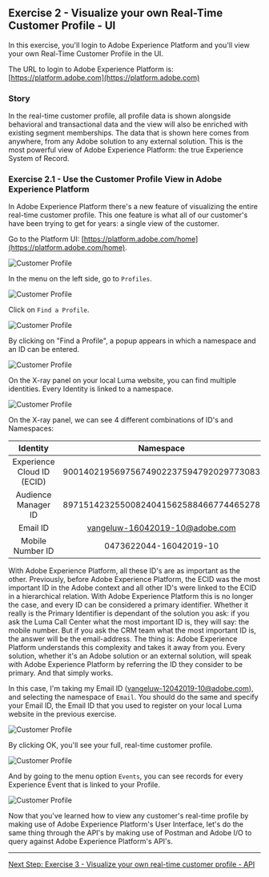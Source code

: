## Exercise 2 - Visualize your own Real-Time Customer Profile - UI

In this exercise, you'll login to Adobe Experience Platform and you'll view your own Real-Time Customer Profile in the UI.

The URL to login to Adobe Experience Platform is: [https://platform.adobe.com](https://platform.adobe.com)
 
### Story

In the real-time customer profile, all profile data is shown alongside behavioral and transactional data and the view will also be enriched with existing segment memberships. The data that is shown here comes from anywhere, from any Adobe solution to any external solution. This is the most powerful view of Adobe Experience Platform: the true Experience System of Record.

### Exercise 2.1 - Use the Customer Profile View in Adobe Experience Platform

In Adobe Experience Platform there's a new feature of visualizing the entire real-time customer profile. This one feature is what all of our customer's have been trying to get for years: a single view of the customer.

Go to the Platform UI: [https://platform.adobe.com/home](https://platform.adobe.com/home).

![Customer Profile](./images/home.png)

In the menu on the left side, go to ```Profiles```.

![Customer Profile](./images/homemenu.png)

Click on ```Find a Profile```.

![Customer Profile](./images/findaprofile.png)

By clicking on "Find a Profile", a popup appears in which a namespace and an ID can be entered. 

![Customer Profile](./images/findaprofilepopup.png)

On the X-ray panel on your local Luma website, you can find multiple identities. Every Identity is linked to a namespace. 

![Customer Profile](./images/identities.png)

On the X-ray panel, we can see 4 different combinations of ID's and Namespaces:


| Identity     | Namespace       |
|:-------------:| :---------------:|
| Experience Cloud ID (ECID)          | 90014021956975674902237594792029773083 |
| Audience Manager ID          | 89715142325500824041562588466774465278 |
| Email ID          | vangeluw-16042019-10@adobe.com |
| Mobile Number ID          | 0473622044-16042019-10 |

With Adobe Experience Platform, all these ID's are as important as the other. Previously, before Adobe Experience Platform, the ECID was the most important ID in the Adobe context and all other ID's were linked to the ECID in a hierarchical relation. 
With Adobe Experience Platform this is no longer the case, and every ID can be considered a primary identifier. Whether it really is the Primary Identifier is dependant of the solution you ask: if you ask the Luma Call Center what the most important ID is, they will say: the mobile number. But if you ask the CRM team what the most important ID is, the answer will be the email-address. The thing is: Adobe Experience Platform understands this complexity and takes it away from you. Every solution, whether it's an Adobe solution or an external solution, will speak with Adobe Experience Platform by referring the ID they consider to be primary. And that simply works.

In this case, I'm taking my Email ID (vangeluw-12042019-10@adobe.com), and selecting the namespace of ```Email```.
You should do the same and specify your Email ID, the Email ID that you used to register on your local Luma website in the previous exercise.

![Customer Profile](./images/popupecid.png)

By clicking OK, you'll see your full, real-time customer profile.

![Customer Profile](./images/profile.png)

And by going to the menu option ```Events```, you can see records for every Experience Event that is linked to your Profile.

![Customer Profile](./images/profileee.png)

Now that you've learned how to view any customer's real-time profile by making use of Adobe Experience Platform's User Interface, let's do the same thing through the API's by making use of Postman and Adobe I/O to query against Adobe Experience Platform's API's.

---

[Next Step: Exercise 3 - Visualize your own real-time customer profile - API](./ex3.md)